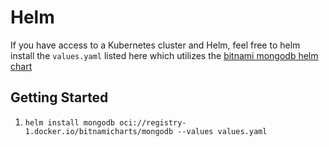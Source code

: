 # Helm

If you have access to a Kubernetes cluster and Helm, feel free to helm install the `values.yaml` listed here which utilizes the [bitnami mongodb helm chart](https://artifacthub.io/packages/helm/bitnami/mongodb) 


## Getting Started

1. `helm install mongodb oci://registry-1.docker.io/bitnamicharts/mongodb --values values.yaml`